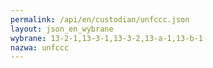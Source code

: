 ```yaml
---
permalink: /api/en/custodian/unfccc.json
layout: json_en_wybrane
wybrane: 13-2-1,13-3-1,13-3-2,13-a-1,13-b-1
nazwa: unfccc
---
```

